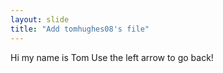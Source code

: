 ```yaml
---
layout: slide
title: "Add tomhughes08's file"
---
```

Hi my name is Tom
Use the left arrow to go back!
